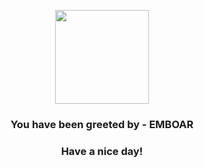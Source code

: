 <p align="center">
            <img src="https://raw.githubusercontent.com/PokeAPI/sprites/master/sprites/pokemon/500.png" width="150" height="150">
          </p>
          <h3 align="center">You have been greeted by - <b>EMBOAR</b></h3>
          <h3 align="center">Have a nice day!</h3>
